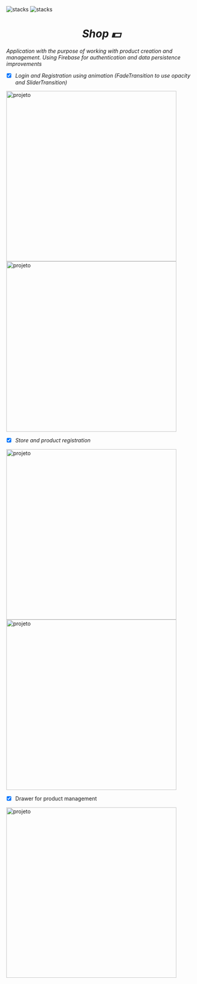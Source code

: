 ![stacks](https://img.shields.io/badge/Flutter-2.0.0-blue) ![stacks](https://img.shields.io/badge/Dart-2.12.0-blue)  


<i><h1 align="center"> Shop :dollar:</h1></i>



*Application with the purpose of working with product creation and management. Using Firebase for authentication and data persistence improvements*

- [x] *Login and Registration using animation (FadeTransition to use opacity and SliderTransition)*

<img height="450" align="center" src="https://imgur.com/PlFGoae.jpeg" alt="projeto"/>  <img height="450" align="center" src="https://imgur.com/2tPiQUp.jpeg" alt="projeto"/> 

- [x] *Store and product registration*

<img height="450" align="center" src="https://imgur.com/lIV27Ee.jpeg" alt="projeto"/>  <img height="450" align="center" src="https://imgur.com/j2lgfz1.jpeg" alt="projeto"/>  


- [x] Drawer for product management
<img height="450" align="center" src="https://imgur.com/tUk4TLi.jpeg" alt="projeto"/>
